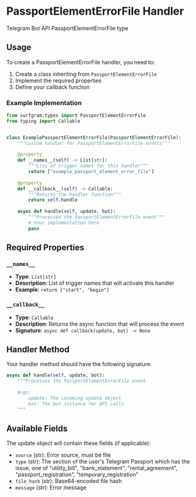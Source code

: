 # PassportElementErrorFile Handler

Telegram Bot API PassportElementErrorFile type

## Usage

To create a PassportElementErrorFile handler, you need to:

1. Create a class inheriting from `PassportElementErrorFile`
2. Implement the required properties
3. Define your callback function

### Example Implementation

```python
from surfgram.types import PassportElementErrorFile
from typing import Callable


class ExamplePassportElementErrorFile(PassportElementErrorFile):
    """Custom handler for PassportElementErrorFile events"""
    
    @property
    def __names__(self) -> List[str]:
        """List of trigger names for this handler"""
        return ["example_passport_element_error_file"]
    
    @property
    def __callback__(self) -> Callable:
        """Returns the handler function"""
        return self.handle
    
    async def handle(self, update, bot):
        """Processes the PassportElementErrorFile event"""
        # Your implementation here
        pass
```

## Required Properties

### `__names__`
- **Type**: `List[str]`
- **Description**: List of trigger names that will activate this handler
- **Example**: `return ["start", "begin"]`

### `__callback__`
- **Type**: `Callable`
- **Description**: Returns the async function that will process the event
- **Signature**: `async def callback(update, bot) -> None`

## Handler Method

Your handler method should have the following signature:

```python
async def handle(self, update, bot):
    """Processes the PassportElementErrorFile event
    
    Args:
        update: The incoming update object
        bot: The bot instance for API calls
    """
```

## Available Fields

The update object will contain these fields (if applicable):

- `source` (str): Error source, must be file
- `type` (str): The section of the user's Telegram Passport which has the issue, one of "utility_bill", "bank_statement", "rental_agreement", "passport_registration", "temporary_registration"
- `file_hash` (str): Base64-encoded file hash
- `message` (str): Error message
